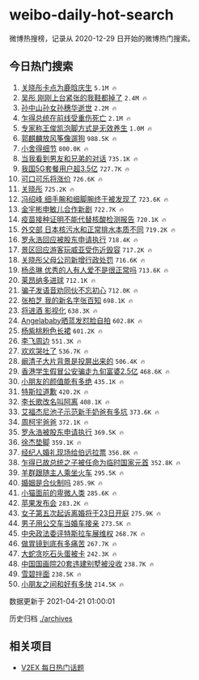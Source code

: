# weibo-daily-hot-search

微博热搜榜，记录从 2020-12-29 日开始的微博热门搜索。

## 今日热门搜索

<!-- BEGIN -->

1. [关晓彤卡点为鹿晗庆生](https://s.weibo.com/weibo?q=%E5%85%B3%E6%99%93%E5%BD%A4%E5%8D%A1%E7%82%B9%E4%B8%BA%E9%B9%BF%E6%99%97%E5%BA%86%E7%94%9F&Refer=top) `5.1M 🔥`
1. [吴彤 刚刚上台紧张的我鞋都掉了](https://s.weibo.com/weibo?q=%E5%90%B4%E5%BD%A4%20%E5%88%9A%E5%88%9A%E4%B8%8A%E5%8F%B0%E7%B4%A7%E5%BC%A0%E7%9A%84%E6%88%91%E9%9E%8B%E9%83%BD%E6%8E%89%E4%BA%86&Refer=top) `2.4M 🔥`
1. [孙中山孙女孙穗华逝世](https://s.weibo.com/weibo?q=%E5%AD%99%E4%B8%AD%E5%B1%B1%E5%AD%99%E5%A5%B3%E5%AD%99%E7%A9%97%E5%8D%8E%E9%80%9D%E4%B8%96&Refer=top) `2.2M 🔥`
1. [乍得总统在前线受重伤死亡](https://s.weibo.com/weibo?q=%23%E4%B9%8D%E5%BE%97%E6%80%BB%E7%BB%9F%E5%9C%A8%E5%89%8D%E7%BA%BF%E5%8F%97%E9%87%8D%E4%BC%A4%E6%AD%BB%E4%BA%A1%23&Refer=top) `2.1M 🔥`
1. [专家称王俊凯泡脚方式是无效养生](https://s.weibo.com/weibo?q=%23%E4%B8%93%E5%AE%B6%E7%A7%B0%E7%8E%8B%E4%BF%8A%E5%87%AF%E6%B3%A1%E8%84%9A%E6%96%B9%E5%BC%8F%E6%98%AF%E6%97%A0%E6%95%88%E5%85%BB%E7%94%9F%23&Refer=top) `1.0M 🔥`
1. [郭麒麟放风筝像遛狗](https://s.weibo.com/weibo?q=%23%E9%83%AD%E9%BA%92%E9%BA%9F%E6%94%BE%E9%A3%8E%E7%AD%9D%E5%83%8F%E9%81%9B%E7%8B%97%23&Refer=top) `988.5K 🔥`
1. [小舍得细节](https://s.weibo.com/weibo?q=%E5%B0%8F%E8%88%8D%E5%BE%97%E7%BB%86%E8%8A%82&Refer=top) `800.0K 🔥`
1. [当我看到男友和兄弟的对话](https://s.weibo.com/weibo?q=%23%E5%BD%93%E6%88%91%E7%9C%8B%E5%88%B0%E7%94%B7%E5%8F%8B%E5%92%8C%E5%85%84%E5%BC%9F%E7%9A%84%E5%AF%B9%E8%AF%9D%23&Refer=top) `735.1K 🔥`
1. [我国5G套餐用户超3.5亿](https://s.weibo.com/weibo?q=%23%E6%88%91%E5%9B%BD5G%E5%A5%97%E9%A4%90%E7%94%A8%E6%88%B7%E8%B6%853.5%E4%BA%BF%23&Refer=top) `727.7K 🔥`
1. [可口可乐将涨价](https://s.weibo.com/weibo?q=%23%E5%8F%AF%E5%8F%A3%E5%8F%AF%E4%B9%90%E5%B0%86%E6%B6%A8%E4%BB%B7%23&Refer=top) `726.6K 🔥`
1. [关晓彤](https://s.weibo.com/weibo?q=%E5%85%B3%E6%99%93%E5%BD%A4&Refer=top) `725.2K 🔥`
1. [冯绍峰 细手腕和细脚腕终于被发现了](https://s.weibo.com/weibo?q=%E5%86%AF%E7%BB%8D%E5%B3%B0%20%E7%BB%86%E6%89%8B%E8%85%95%E5%92%8C%E7%BB%86%E8%84%9A%E8%85%95%E7%BB%88%E4%BA%8E%E8%A2%AB%E5%8F%91%E7%8E%B0%E4%BA%86&Refer=top) `723.6K 🔥`
1. [金宇彬申敏儿合作新剧](https://s.weibo.com/weibo?q=%23%E9%87%91%E5%AE%87%E5%BD%AC%E7%94%B3%E6%95%8F%E5%84%BF%E5%90%88%E4%BD%9C%E6%96%B0%E5%89%A7%23&Refer=top) `722.7K 🔥`
1. [疫苗接种证明不能代替核酸检测报告](https://s.weibo.com/weibo?q=%23%E7%96%AB%E8%8B%97%E6%8E%A5%E7%A7%8D%E8%AF%81%E6%98%8E%E4%B8%8D%E8%83%BD%E4%BB%A3%E6%9B%BF%E6%A0%B8%E9%85%B8%E6%A3%80%E6%B5%8B%E6%8A%A5%E5%91%8A%23&Refer=top) `720.1K 🔥`
1. [外交部 日本核污水和正常排水本质不同](https://s.weibo.com/weibo?q=%E5%A4%96%E4%BA%A4%E9%83%A8%20%E6%97%A5%E6%9C%AC%E6%A0%B8%E6%B1%A1%E6%B0%B4%E5%92%8C%E6%AD%A3%E5%B8%B8%E6%8E%92%E6%B0%B4%E6%9C%AC%E8%B4%A8%E4%B8%8D%E5%90%8C&Refer=top) `719.2K 🔥`
1. [罗永浩回应被股东申请执行](https://s.weibo.com/weibo?q=%E7%BD%97%E6%B0%B8%E6%B5%A9%E5%9B%9E%E5%BA%94%E8%A2%AB%E8%82%A1%E4%B8%9C%E7%94%B3%E8%AF%B7%E6%89%A7%E8%A1%8C&Refer=top) `718.4K 🔥`
1. [景区回应游客玩威亚受伤近毁容](https://s.weibo.com/weibo?q=%E6%99%AF%E5%8C%BA%E5%9B%9E%E5%BA%94%E6%B8%B8%E5%AE%A2%E7%8E%A9%E5%A8%81%E4%BA%9A%E5%8F%97%E4%BC%A4%E8%BF%91%E6%AF%81%E5%AE%B9&Refer=top) `717.2K 🔥`
1. [关晓彤父母公司新增行政处罚](https://s.weibo.com/weibo?q=%23%E5%85%B3%E6%99%93%E5%BD%A4%E7%88%B6%E6%AF%8D%E5%85%AC%E5%8F%B8%E6%96%B0%E5%A2%9E%E8%A1%8C%E6%94%BF%E5%A4%84%E7%BD%9A%23&Refer=top) `716.6K 🔥`
1. [杨丞琳 优秀的人有人爱不是很正常吗](https://s.weibo.com/weibo?q=%E6%9D%A8%E4%B8%9E%E7%90%B3%20%E4%BC%98%E7%A7%80%E7%9A%84%E4%BA%BA%E6%9C%89%E4%BA%BA%E7%88%B1%E4%B8%8D%E6%98%AF%E5%BE%88%E6%AD%A3%E5%B8%B8%E5%90%97&Refer=top) `713.6K 🔥`
1. [莱昂纳多进球](https://s.weibo.com/weibo?q=%E8%8E%B1%E6%98%82%E7%BA%B3%E5%A4%9A%E8%BF%9B%E7%90%83&Refer=top) `712.1K 🔥`
1. [骗子发语音劝同伙不忘初心](https://s.weibo.com/weibo?q=%23%E9%AA%97%E5%AD%90%E5%8F%91%E8%AF%AD%E9%9F%B3%E5%8A%9D%E5%90%8C%E4%BC%99%E4%B8%8D%E5%BF%98%E5%88%9D%E5%BF%83%23&Refer=top) `712.0K 🔥`
1. [张柏芝 我的新名字张百知](https://s.weibo.com/weibo?q=%E5%BC%A0%E6%9F%8F%E8%8A%9D%20%E6%88%91%E7%9A%84%E6%96%B0%E5%90%8D%E5%AD%97%E5%BC%A0%E7%99%BE%E7%9F%A5&Refer=top) `698.1K 🔥`
1. [将进酒 影视化](https://s.weibo.com/weibo?q=%E5%B0%86%E8%BF%9B%E9%85%92%20%E5%BD%B1%E8%A7%86%E5%8C%96&Refer=top) `638.3K 🔥`
1. [Angelababy晒蓝发怼脸自拍](https://s.weibo.com/weibo?q=Angelababy%E6%99%92%E8%93%9D%E5%8F%91%E6%80%BC%E8%84%B8%E8%87%AA%E6%8B%8D&Refer=top) `602.8K 🔥`
1. [杨紫桃粉色长裙](https://s.weibo.com/weibo?q=%23%E6%9D%A8%E7%B4%AB%E6%A1%83%E7%B2%89%E8%89%B2%E9%95%BF%E8%A3%99%23&Refer=top) `601.2K 🔥`
1. [李飞周边](https://s.weibo.com/weibo?q=%E6%9D%8E%E9%A3%9E%E5%91%A8%E8%BE%B9&Refer=top) `551.3K 🔥`
1. [欢欢哭吐了](https://s.weibo.com/weibo?q=%E6%AC%A2%E6%AC%A2%E5%93%AD%E5%90%90%E4%BA%86&Refer=top) `536.7K 🔥`
1. [阚清子大片背景是投屏出来的](https://s.weibo.com/weibo?q=%23%E9%98%9A%E6%B8%85%E5%AD%90%E5%A4%A7%E7%89%87%E8%83%8C%E6%99%AF%E6%98%AF%E6%8A%95%E5%B1%8F%E5%87%BA%E6%9D%A5%E7%9A%84%23&Refer=top) `506.4K 🔥`
1. [香港学生假冒公安骗走九旬富婆2.5亿](https://s.weibo.com/weibo?q=%E9%A6%99%E6%B8%AF%E5%AD%A6%E7%94%9F%E5%81%87%E5%86%92%E5%85%AC%E5%AE%89%E9%AA%97%E8%B5%B0%E4%B9%9D%E6%97%AC%E5%AF%8C%E5%A9%862.5%E4%BA%BF&Refer=top) `468.6K 🔥`
1. [小朋友的颜值能有多绝](https://s.weibo.com/weibo?q=%23%E5%B0%8F%E6%9C%8B%E5%8F%8B%E7%9A%84%E9%A2%9C%E5%80%BC%E8%83%BD%E6%9C%89%E5%A4%9A%E7%BB%9D%23&Refer=top) `435.1K 🔥`
1. [特斯拉道歉](https://s.weibo.com/weibo?q=%E7%89%B9%E6%96%AF%E6%8B%89%E9%81%93%E6%AD%89&Refer=top) `420.2K 🔥`
1. [李长歌改名叫阿离](https://s.weibo.com/weibo?q=%E6%9D%8E%E9%95%BF%E6%AD%8C%E6%94%B9%E5%90%8D%E5%8F%AB%E9%98%BF%E7%A6%BB&Refer=top) `408.1K 🔥`
1. [艾福杰尼池子示范新手奶爸有多坑](https://s.weibo.com/weibo?q=%23%E8%89%BE%E7%A6%8F%E6%9D%B0%E5%B0%BC%E6%B1%A0%E5%AD%90%E7%A4%BA%E8%8C%83%E6%96%B0%E6%89%8B%E5%A5%B6%E7%88%B8%E6%9C%89%E5%A4%9A%E5%9D%91%23&Refer=top) `373.6K 🔥`
1. [周柯宇爸爸](https://s.weibo.com/weibo?q=%23%E5%91%A8%E6%9F%AF%E5%AE%87%E7%88%B8%E7%88%B8%23&Refer=top) `372.1K 🔥`
1. [罗永浩被股东申请执行](https://s.weibo.com/weibo?q=%E7%BD%97%E6%B0%B8%E6%B5%A9%E8%A2%AB%E8%82%A1%E4%B8%9C%E7%94%B3%E8%AF%B7%E6%89%A7%E8%A1%8C&Refer=top) `369.5K 🔥`
1. [徐杰垫脚](https://s.weibo.com/weibo?q=%E5%BE%90%E6%9D%B0%E5%9E%AB%E8%84%9A&Refer=top) `359.1K 🔥`
1. [经纪人婚礼现场给伯远拉票](https://s.weibo.com/weibo?q=%23%E7%BB%8F%E7%BA%AA%E4%BA%BA%E5%A9%9A%E7%A4%BC%E7%8E%B0%E5%9C%BA%E7%BB%99%E4%BC%AF%E8%BF%9C%E6%8B%89%E7%A5%A8%23&Refer=top) `356.8K 🔥`
1. [乍得已故总统之子被任命为临时国家元首](https://s.weibo.com/weibo?q=%E4%B9%8D%E5%BE%97%E5%B7%B2%E6%95%85%E6%80%BB%E7%BB%9F%E4%B9%8B%E5%AD%90%E8%A2%AB%E4%BB%BB%E5%91%BD%E4%B8%BA%E4%B8%B4%E6%97%B6%E5%9B%BD%E5%AE%B6%E5%85%83%E9%A6%96&Refer=top) `352.8K 🔥`
1. [羊群跟随主人乘坐火车](https://s.weibo.com/weibo?q=%E7%BE%8A%E7%BE%A4%E8%B7%9F%E9%9A%8F%E4%B8%BB%E4%BA%BA%E4%B9%98%E5%9D%90%E7%81%AB%E8%BD%A6&Refer=top) `295.5K 🔥`
1. [婚姻是合伙制吗](https://s.weibo.com/weibo?q=%23%E5%A9%9A%E5%A7%BB%E6%98%AF%E5%90%88%E4%BC%99%E5%88%B6%E5%90%97%23&Refer=top) `285.9K 🔥`
1. [小猫面前的卑微人类](https://s.weibo.com/weibo?q=%23%E5%B0%8F%E7%8C%AB%E9%9D%A2%E5%89%8D%E7%9A%84%E5%8D%91%E5%BE%AE%E4%BA%BA%E7%B1%BB%23&Refer=top) `285.6K 🔥`
1. [苹果发布会](https://s.weibo.com/weibo?q=%E8%8B%B9%E6%9E%9C%E5%8F%91%E5%B8%83%E4%BC%9A&Refer=top) `283.2K 🔥`
1. [女子第五次起诉离婚将于23日开庭](https://s.weibo.com/weibo?q=%23%E5%A5%B3%E5%AD%90%E7%AC%AC%E4%BA%94%E6%AC%A1%E8%B5%B7%E8%AF%89%E7%A6%BB%E5%A9%9A%E5%B0%86%E4%BA%8E23%E6%97%A5%E5%BC%80%E5%BA%AD%23&Refer=top) `275.9K 🔥`
1. [男子用公交车当婚车接亲](https://s.weibo.com/weibo?q=%E7%94%B7%E5%AD%90%E7%94%A8%E5%85%AC%E4%BA%A4%E8%BD%A6%E5%BD%93%E5%A9%9A%E8%BD%A6%E6%8E%A5%E4%BA%B2&Refer=top) `273.5K 🔥`
1. [中央政法委评特斯拉车展维权](https://s.weibo.com/weibo?q=%23%E4%B8%AD%E5%A4%AE%E6%94%BF%E6%B3%95%E5%A7%94%E8%AF%84%E7%89%B9%E6%96%AF%E6%8B%89%E8%BD%A6%E5%B1%95%E7%BB%B4%E6%9D%83%23&Refer=top) `268.7K 🔥`
1. [做胃镜到底有多痛苦](https://s.weibo.com/weibo?q=%23%E5%81%9A%E8%83%83%E9%95%9C%E5%88%B0%E5%BA%95%E6%9C%89%E5%A4%9A%E7%97%9B%E8%8B%A6%23&Refer=top) `267.7K 🔥`
1. [大蛇贪吃石头蛋被卡](https://s.weibo.com/weibo?q=%E5%A4%A7%E8%9B%87%E8%B4%AA%E5%90%83%E7%9F%B3%E5%A4%B4%E8%9B%8B%E8%A2%AB%E5%8D%A1&Refer=top) `242.3K 🔥`
1. [中国国画院20套违建别墅被没收](https://s.weibo.com/weibo?q=%23%E4%B8%AD%E5%9B%BD%E5%9B%BD%E7%94%BB%E9%99%A220%E5%A5%97%E8%BF%9D%E5%BB%BA%E5%88%AB%E5%A2%85%E8%A2%AB%E6%B2%A1%E6%94%B6%23&Refer=top) `238.7K 🔥`
1. [雪碧拌面](https://s.weibo.com/weibo?q=%E9%9B%AA%E7%A2%A7%E6%8B%8C%E9%9D%A2&Refer=top) `238.5K 🔥`
1. [小朋友之间和好有多快](https://s.weibo.com/weibo?q=%E5%B0%8F%E6%9C%8B%E5%8F%8B%E4%B9%8B%E9%97%B4%E5%92%8C%E5%A5%BD%E6%9C%89%E5%A4%9A%E5%BF%AB&Refer=top) `214.5K 🔥`

数据更新于 2021-04-21 01:00:01

<!-- END -->

历史归档 [./archives](./archives)

## 相关项目

- [V2EX 每日热门话题](https://github.com/boojack/v2ex-daily-hot-topic)
